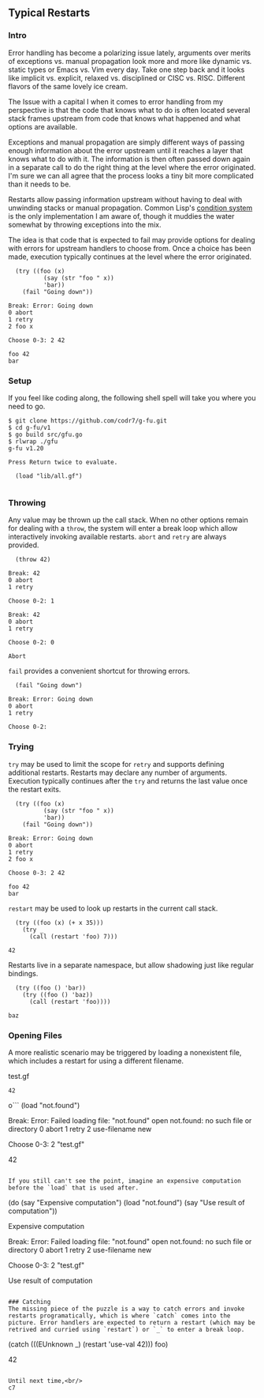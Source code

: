 ## Typical Restarts

### Intro
Error handling has become a polarizing issue lately, arguments over merits of exceptions vs. manual propagation look more and more like dynamic vs. static types or Emacs vs. Vim every day. Take one step back and it looks like implicit vs. explicit, relaxed vs. disciplined or CISC vs. RISC. Different flavors of the same lovely ice cream.

The Issue with a capital I when it comes to error handling from my perspective is that the code that knows what to do is often located several stack frames upstream from code that knows what happened and what options are available.

Exceptions and manual propagation are simply different ways of passing enough information about the error upstream until it reaches a layer that knows what to do with it. The information is then often passed down again in a separate call to do the right thing at the level where the error originated. I'm sure we can all agree that the process looks a tiny bit more complicated than it needs to be.

Restarts allow passing information upstream without having to deal with unwinding stacks or manual propagation. Common Lisp's [condition system](http://www.gigamonkeys.com/book/beyond-exception-handling-conditions-and-restarts.html) is the only implementation I am aware of, though it muddies the water somewhat by throwing exceptions into the mix.

The idea is that code that is expected to fail may provide options for dealing with errors for upstream handlers to choose from. Once a choice has been made, execution typically continues at the level where the error originated.

```
  (try ((foo (x)
          (say (str "foo " x))
          'bar))
    (fail "Going down"))

Break: Error: Going down
0 abort
1 retry
2 foo x

Choose 0-3: 2 42

foo 42
bar
```

### Setup
If you feel like coding along, the following shell spell will take you where you need to go.

```
$ git clone https://github.com/codr7/g-fu.git
$ cd g-fu/v1
$ go build src/gfu.go
$ rlwrap ./gfu
g-fu v1.20

Press Return twice to evaluate.

  (load "lib/all.gf")
  
```

### Throwing
Any value may be thrown up the call stack. When no other options remain for dealing with a `throw`, the system will enter a break loop which allow interactively invoking available restarts. `abort` and `retry` are always provided.

```
  (throw 42)

Break: 42
0 abort
1 retry

Choose 0-2: 1

Break: 42
0 abort
1 retry

Choose 0-2: 0

Abort
```

`fail` provides a convenient shortcut for throwing errors.

```
  (fail "Going down")
  
Break: Error: Going down
0 abort
1 retry

Choose 0-2:
```

### Trying
`try` may be used to limit the scope for `retry` and supports defining additional restarts. Restarts may declare any number of arguments. Execution typically continues after the `try` and returns the last value once the restart exits.

```
  (try ((foo (x)
          (say (str "foo " x))
          'bar))
    (fail "Going down"))

Break: Error: Going down
0 abort
1 retry
2 foo x

Choose 0-3: 2 42

foo 42
bar
```

`restart` may be used to look up restarts in the current call stack.

```
  (try ((foo (x) (+ x 35)))
    (try _
      (call (restart 'foo) 7)))

42
```

Restarts live in a separate namespace, but allow shadowing just like regular bindings.

```
  (try ((foo () 'bar))
    (try ((foo () 'baz))
      (call (restart 'foo))))
  
baz
```

### Opening Files
A more realistic scenario may be triggered by loading a nonexistent file, which includes a restart for using a different filename.

test.gf
```
42
```

o```
(load "not.found")

Break: Error: Failed loading file: "not.found"
open not.found: no such file or directory
0 abort
1 retry
2 use-filename new

Choose 0-3: 2 "test.gf"

42
```

If you still can't see the point, imagine an expensive computation before the `load` that is used after.

```
  (do
    (say "Expensive computation")
    (load "not.found")
    (say "Use result of computation"))      
  
Expensive computation

Break: Error: Failed loading file: "not.found"
open not.found: no such file or directory
0 abort
1 retry
2 use-filename new

Choose 0-3: 2 "test.gf"

Use result of computation
```

### Catching
The missing piece of the puzzle is a way to catch errors and invoke restarts programatically, which is where `catch` comes into the picture. Error handlers are expected to return a restart (which may be retrived and curried using `restart`) or `_` to enter a break loop.

```
  (catch (((EUnknown _) (restart 'use-val 42)))
    foo)

42
```

Until next time,<br/>
c7